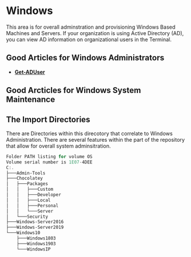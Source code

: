 # Windows
This area is for overall adminstration and provisioning Windows Based Machines and Servers.
If your organization is using Active Directory (AD), you can view AD information on organizational users in the Terminal.

## Good Articles for Windows Administrators
- **[Get-ADUser](http://woshub.com/get-aduser-getting-active-directory-users-data-via-powershell/)**

## Good Arcticles for Windows System Maintenance

## The Import Directories
There are Directories within this direcotory that correlate to Windows Administration. 
There are several features within the part of the repository that allow for overall system adminsitration.
```powershell
Folder PATH listing for volume OS
Volume serial number is 1E07-4DEE
C:.
├───Admin-Tools
├───Chocolatey
│   ├───Packages
│   │   ├───Custom
│   │   ├───Developer
│   │   ├───Local
│   │   ├───Personal
│   │   └───Server
│   └───Security
├───Windows-Server2016
├───Windows-Server2019
└───Windows10
    ├───Windows1803
    ├───Windows1903
    └───WindowsIP
```
